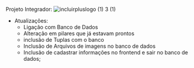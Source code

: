 Projeto Integrador: 
![incluirpluslogo (1) 3 (1)](https://github.com/user-attachments/assets/c30c0a6b-7062-4f43-980f-82cdb23a554a)

* Atualizações:
  - Ligação com Banco de Dados
  - Alteração em pilares que já estavam prontos
  - inclusão de Tuplas com o banco
  - Inclusão de Arquivos de imagens no banco de dados
  - Inclusão de cadastrar informações no frontend e sair no banco de dados;

